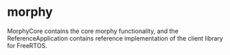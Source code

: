 # morphy
MorphyCore contains the core morphy functionality, and the ReferenceApplication contains reference implementation of the client library for FreeRTOS.
